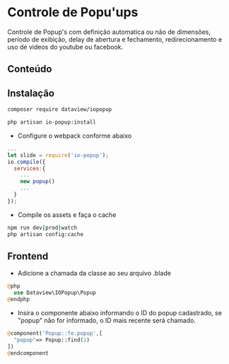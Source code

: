 # Controle de Popu'ups
Controle de Popup's com definição automatica ou não de dimensões, período de exibição, delay de abertura e fechamento, redirecionamento e uso de videos do youtube ou facebook.
## Conteúdo
 
## Instalação

```sh
composer require dataview/iopopup
```
```sh
php artisan io-popup:install
```

- Configure o webpack conforme abaixo 
```js
...
let slide = require('io-popup');
io.compile({
  services:{
    ...
    new popup()
    ...
  }
});

```
- Compile os assets e faça o cache
```sh
npm run dev|prod|watch
php artisan config:cache
```
## Frontend 

- Adicione a chamada da classe ao seu arquivo .blade

```php
@php
  use Dataview\IOPopup\Popup
@endphp
```

- Insira o componente abaixo informando o ID do popup cadastrado, se "popup" não for informado, o ID mais recente será chamado.

```php
@component('Popup::fe.popup',[
  "popup"=> Popup::find(1)
])
@endcomponent
```
